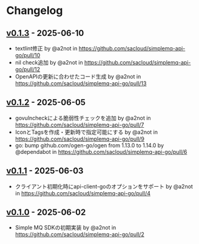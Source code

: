 # Changelog

## [v0.1.3](https://github.com/sacloud/simplemq-api-go/compare/v0.1.2...v0.1.3) - 2025-06-10
- textlint修正 by @a2not in https://github.com/sacloud/simplemq-api-go/pull/10
- nil check追加 by @a2not in https://github.com/sacloud/simplemq-api-go/pull/12
- OpenAPIの更新に合わせたコード生成 by @a2not in https://github.com/sacloud/simplemq-api-go/pull/13

## [v0.1.2](https://github.com/sacloud/simplemq-api-go/compare/v0.1.1...v0.1.2) - 2025-06-05
- govulncheckによる脆弱性チェックを追加 by @a2not in https://github.com/sacloud/simplemq-api-go/pull/7
- IconとTagsを作成・更新時で指定可能にする by @a2not in https://github.com/sacloud/simplemq-api-go/pull/9
- go: bump github.com/ogen-go/ogen from 1.13.0 to 1.14.0 by @dependabot in https://github.com/sacloud/simplemq-api-go/pull/6

## [v0.1.1](https://github.com/sacloud/simplemq-api-go/compare/v0.1.0...v0.1.1) - 2025-06-03
- クライアント初期化時にapi-client-goのオプションをサポート by @a2not in https://github.com/sacloud/simplemq-api-go/pull/4

## [v0.1.0](https://github.com/sacloud/simplemq-api-go/commits/v0.1.0) - 2025-06-02
- Simple MQ SDKの初期実装 by @a2not in https://github.com/sacloud/simplemq-api-go/pull/2
